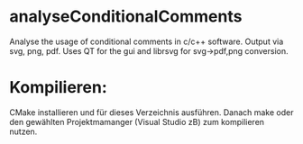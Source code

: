 analyseConditionalComments
==========================

Analyse the usage of conditional comments in c/c++ software. Output via svg, png, pdf. Uses QT for the gui and librsvg for svg->pdf,png conversion.

Kompilieren:
============
CMake installieren und für dieses Verzeichnis ausführen. Danach make oder den gewählten Projektmamanger (Visual Studio zB) zum kompilieren nutzen.
